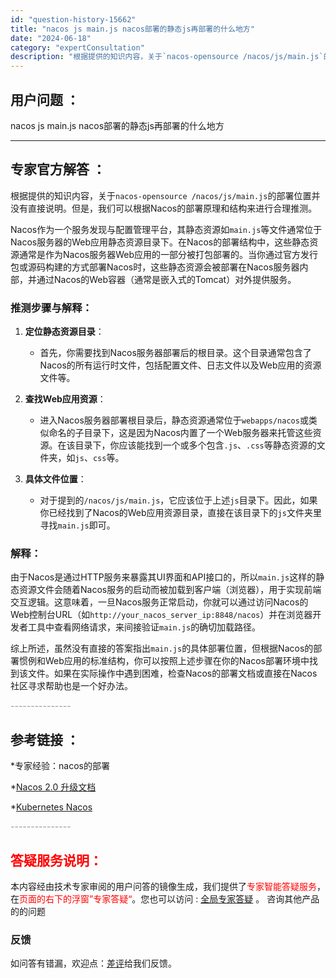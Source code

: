 ```yaml
---
id: "question-history-15662"
title: "nacos js main.js nacos部署的静态js再部署的什么地方"
date: "2024-06-18"
category: "expertConsultation"
description: "根据提供的知识内容，关于`nacos-opensource /nacos/js/main.js`的部署位置并没有直接说明。但是，我们可以根据Nacos的部署原理和结构来进行合理推测。Nacos作为一个服务发现与配置管理平台，其静态资源如`main.js`等文件通常位于Nacos服务器的Web应用静态"
---
```


## 用户问题 ： 
 nacos js main.js nacos部署的静态js再部署的什么地方  

---------------
## 专家官方解答 ：

根据提供的知识内容，关于`nacos-opensource /nacos/js/main.js`的部署位置并没有直接说明。但是，我们可以根据Nacos的部署原理和结构来进行合理推测。

Nacos作为一个服务发现与配置管理平台，其静态资源如`main.js`等文件通常位于Nacos服务器的Web应用静态资源目录下。在Nacos的部署结构中，这些静态资源通常是作为Nacos服务器Web应用的一部分被打包部署的。当你通过官方发行包或源码构建的方式部署Nacos时，这些静态资源会被部署在Nacos服务器内部，并通过Nacos的Web容器（通常是嵌入式的Tomcat）对外提供服务。

### 推测步骤与解释：

1. **定位静态资源目录**：
   - 首先，你需要找到Nacos服务器部署后的根目录。这个目录通常包含了Nacos的所有运行时文件，包括配置文件、日志文件以及Web应用的资源文件等。
   
2. **查找Web应用资源**：
   - 进入Nacos服务器部署根目录后，静态资源通常位于`webapps/nacos`或类似命名的子目录下，这是因为Nacos内置了一个Web服务器来托管这些资源。在该目录下，你应该能找到一个或多个包含`.js`、`.css`等静态资源的文件夹，如`js`、`css`等。
   
3. **具体文件位置**：
   - 对于提到的`/nacos/js/main.js`，它应该位于上述`js`目录下。因此，如果你已经找到了Nacos的Web应用资源目录，直接在该目录下的`js`文件夹里寻找`main.js`即可。

### 解释：
由于Nacos是通过HTTP服务来暴露其UI界面和API接口的，所以`main.js`这样的静态资源文件会随着Nacos服务的启动而被加载到客户端（浏览器），用于实现前端交互逻辑。这意味着，一旦Nacos服务正常启动，你就可以通过访问Nacos的Web控制台URL（如`http://your_nacos_server_ip:8848/nacos`）并在浏览器开发者工具中查看网络请求，来间接验证`main.js`的确切加载路径。

综上所述，虽然没有直接的答案指出`main.js`的具体部署位置，但根据Nacos的部署惯例和Web应用的标准结构，你可以按照上述步骤在你的Nacos部署环境中找到该文件。如果在实际操作中遇到困难，检查Nacos的部署文档或直接在Nacos社区寻求帮助也是一个好办法。


<font color="#949494">---------------</font> 


## 参考链接 ：

*专家经验：nacos的部署 
 
 *[Nacos 2.0 升级文档](https://nacos.io/docs/latest/upgrading/200-upgrading)
 
 *[Kubernetes Nacos](https://nacos.io/docs/latest/quickstart/quick-start-kubernetes)


 <font color="#949494">---------------</font> 
 


## <font color="#FF0000">答疑服务说明：</font> 

本内容经由技术专家审阅的用户问答的镜像生成，我们提供了<font color="#FF0000">专家智能答疑服务</font>，在<font color="#FF0000">页面的右下的浮窗”专家答疑“</font>。您也可以访问 : [全局专家答疑](https://answer.opensource.alibaba.com/docs/intro) 。 咨询其他产品的的问题

### 反馈
如问答有错漏，欢迎点：[差评](https://ai.nacos.io/user/feedbackByEnhancerGradePOJOID?enhancerGradePOJOId=15714)给我们反馈。

